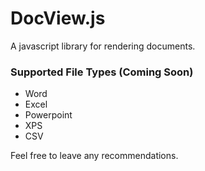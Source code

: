 # DocView.js
A javascript library for rendering documents.

### Supported File Types (Coming Soon)
- Word
- Excel
- Powerpoint
- XPS
- CSV

Feel free to leave any recommendations.
